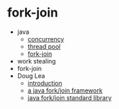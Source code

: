 # fork-join

- java
  - [concurrency](./1)
  - [thread pool](./2)
  - [fork-join](./3)
- work stealing
- fork-join
- Doug Lea
  - [introduction](./4)
  - [a java fork/join framework]()
  - [java fork/join standard library]()